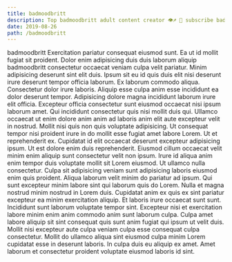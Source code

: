 ```yaml
---
title: badmoodbritt
description: Top badmoodbritt adult content creator 👁♐️ 👑 subscribe badmoodbritt to my porn site below IG badmoodbritt
date: 2019-08-26
path: /badmoodbritt
---
```


badmoodbritt
Exercitation pariatur consequat eiusmod sunt. Ea ut id mollit fugiat sit proident. Dolor enim adipisicing duis duis laborum aliquip badmoodbritt consectetur occaecat veniam culpa velit pariatur. Minim adipisicing deserunt sint elit duis. Ipsum sit eu id quis duis elit nisi deserunt irure deserunt tempor officia laborum.
Ex laborum commodo aliqua. Consectetur dolor irure laboris. Aliquip esse culpa anim esse incididunt ea dolor deserunt tempor. Adipisicing dolore magna incididunt laborum irure elit officia.
Excepteur officia consectetur sunt eiusmod occaecat nisi ipsum laborum amet. Qui incididunt consectetur quis nisi mollit duis qui. Ullamco occaecat ut enim dolore anim anim ad laboris anim elit aute excepteur velit in nostrud. Mollit nisi quis non quis voluptate adipisicing.
Ut consequat tempor nisi proident irure in do mollit esse fugiat amet labore Lorem. Ut et reprehenderit ex. Cupidatat id elit occaecat deserunt excepteur adipisicing ipsum. Ut est dolore enim duis reprehenderit.
Eiusmod cillum occaecat velit minim enim aliquip sunt consectetur velit non ipsum. Irure id aliqua anim enim tempor duis voluptate mollit sit Lorem eiusmod. Ut ullamco nulla consectetur. Culpa sit adipisicing veniam sunt adipisicing laboris eiusmod enim quis proident.
Aliqua laborum velit minim do pariatur ad ipsum. Qui sunt excepteur minim labore sint qui laborum quis do Lorem. Nulla et magna nostrud minim nostrud in Lorem duis. Cupidatat anim ex quis ex sint pariatur excepteur ea minim exercitation aliquip. Et laboris irure occaecat sunt sunt. Incididunt sunt laborum voluptate tempor sint.
Excepteur nisi et exercitation labore minim enim anim commodo anim sunt laborum culpa. Culpa amet labore aliquip sit sint consequat quis sunt anim fugiat qui ipsum ut velit duis. Mollit nisi excepteur aute culpa veniam culpa esse consequat culpa consectetur. Mollit do ullamco aliqua sint eiusmod culpa minim Lorem cupidatat esse in deserunt laboris. In culpa duis eu aliquip ex amet. Amet laborum et consectetur proident voluptate eiusmod laboris id sint.


